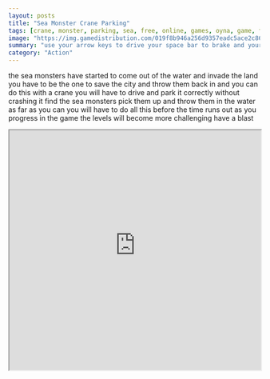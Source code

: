 ```yaml
---
layout: posts
title: "Sea Monster Crane Parking"
tags: [crane, monster, parking, sea, free, online, games, oyna, game, free, games, play, play, games]
image: "https://img.gamedistribution.com/019f8b946a256d9357eadc5ace2c8678.jpg"
summary: "use your arrow keys to drive your space bar to brake and your qwty to control the crane  free online games oyna game free games play play games"
category: "Action"
---
```


the sea monsters have started to come out of the water and invade the land you have to be the one to save the city and throw them back in and you can do this with a crane you will have to drive and park it correctly without crashing it find the sea monsters pick them up and throw them in the water as far as you can you will have to do all this before the time runs out as you progress in the game the levels will become more challenging have a blast

<iframe width="100%" height="480px;" src="https://flash.gamedistribution.com?game=019f8b946a256d9357eadc5ace2c8678"></iframe>